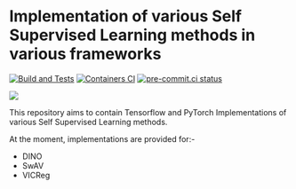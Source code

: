 # Implementation of various Self Supervised Learning methods in various frameworks

[![Build and Tests](https://github.com/SauravMaheshkar/Self-Supervised-Learning/actions/workflows/python.yml/badge.svg)](https://github.com/SauravMaheshkar/Self-Supervised-Learning/actions/workflows/python.yml) [![Containers CI](https://github.com/SauravMaheshkar/Self-Supervised-Learning/actions/workflows/containers.yml/badge.svg)](https://github.com/SauravMaheshkar/Self-Supervised-Learning/actions/workflows/containers.yml) [![pre-commit.ci status](https://results.pre-commit.ci/badge/github/asottile/astpretty/main.svg)](https://results.pre-commit.ci/latest/github/SauravMaheshkar/Self-Supervised-Learning/main)

![](https://scontent.fdel57-1.fna.fbcdn.net/v/t39.2365-6/148954125_461761118405979_2035914075893596810_n.png?_nc_cat=107&ccb=1-7&_nc_sid=ad8a9d&_nc_ohc=P-n3z0c9ifYAX_cJel1&_nc_ht=scontent.fdel57-1.fna&oh=00_AfCoUw1fa9eI--Jk0ZWp_j0wLnhoC8uIxWlzhbwK74noCA&oe=64A1E099)

This repository aims to contain Tensorflow and PyTorch Implementations of various Self Supervised Learning methods.

At the moment, implementations are provided for:-

- DINO
- SwAV
- VICReg
